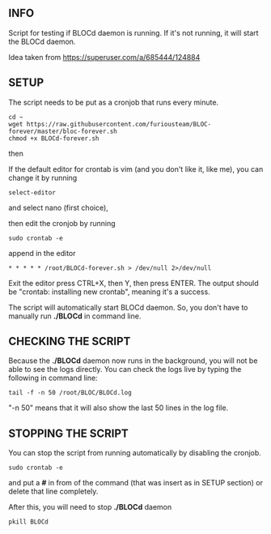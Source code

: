 ## INFO

Script for testing if BLOCd daemon is running. If it's not running, it will start the BLOCd daemon.

Idea taken from https://superuser.com/a/685444/124884


## SETUP

The script needs to be put as a cronjob that runs every minute.

```
cd ~
wget https://raw.githubusercontent.com/furiousteam/BLOC-forever/master/bloc-forever.sh
chmod +x BLOCd-forever.sh
```

then

If the default editor for crontab is vim (and you don't like it, like me), you can change it by running

```
select-editor
```

and select nano (first choice),

then edit the cronjob by running

```
sudo crontab -e
```

append in the editor

```
* * * * * /root/BLOCd-forever.sh > /dev/null 2>/dev/null
```

Exit the editor press CTRL+X, then Y, then press ENTER. The output should be "crontab: installing new crontab", meaning it's a success.

The script will automatically start BLOCd daemon. So, you don't have to manually run **./BLOCd** in command line.


## CHECKING THE SCRIPT

Because the **./BLOCd** daemon now runs in the background, you will not be able to see the logs directly.
You can check the logs live by typing the following in command line:

```
tail -f -n 50 /root/BLOC/BLOCd.log
```

"-n 50" means that it will also show the last 50 lines in the log file.


## STOPPING THE SCRIPT

You can stop the script from running automatically by disabling the cronjob.

```
sudo crontab -e
```

and put a **#** in from of the command (that was insert as in SETUP section) or delete that line completely.

After this, you will need to stop **./BLOCd** daemon

```
pkill BLOCd
```
